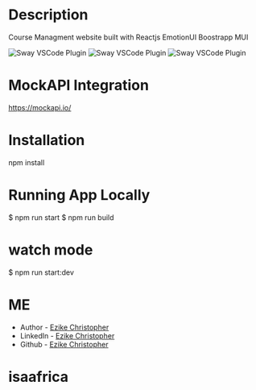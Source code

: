 # Description
Course Managment website built with Reactjs EmotionUI Boostrapp MUI

<picture>
   <img alt="Sway VSCode Plugin" src="./images/img1.png">
    <img alt="Sway VSCode Plugin" src="./images/img2.png">
     <img alt="Sway VSCode Plugin" src="./images/img3.png">
</picture>

# MockAPI Integration
https://mockapi.io/

# Installation
npm install


# Running App Locally
$ npm run start
$ npm run build


# watch mode
$ npm run start:dev


# ME
- Author - [Ezike Christopher](https://christopherezike.netlify.app/#home)
- LinkedIn - [Ezike Christopher](https://www.linkedin.com/in/christopherezike/)
- Github - [Ezike Christopher](https://github.com/EzikeChris)
# isaafrica
